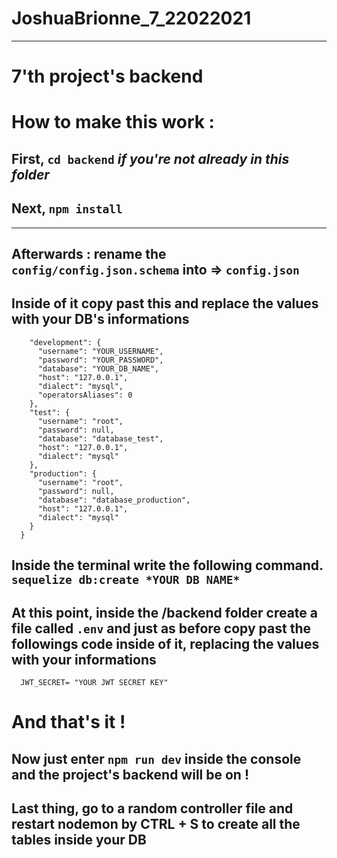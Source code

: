 JoshuaBrionne_7_22022021
==

------------------------------------------------------------------------------------------------------------------------------------------------------------------------
7'th project's backend
===

How to make this work : 
=========

First, `cd backend` *if you're not already in this folder*
--
Next, `npm install`
--
------------------------------------------------------------------------------------------------------------------------------------------------------------------------

Afterwards : rename the `config/config.json.schema` into => `config.json`
--
Inside of it copy past this and replace the values with your DB's informations
--
```shell{
    "development": {
      "username": "YOUR_USERNAME",
      "password": "YOUR_PASSWORD",
      "database": "YOUR_DB_NAME",
      "host": "127.0.0.1",
      "dialect": "mysql",
      "operatorsAliases": 0
    },
    "test": {
      "username": "root",
      "password": null,
      "database": "database_test",
      "host": "127.0.0.1",
      "dialect": "mysql"
    },
    "production": {
      "username": "root",
      "password": null,
      "database": "database_production",
      "host": "127.0.0.1",
      "dialect": "mysql"
    }
  }
  ```
  Inside the terminal write the following command.
`sequelize db:create *YOUR DB NAME*`
--
 At this point, inside the /backend folder create a file called `.env` and just as before copy past the followings code inside of it, replacing the values with your informations
 ---
 
  ```
    JWT_SECRET= "YOUR JWT SECRET KEY"
```

And that's it ! 
===

Now just enter `npm run dev` inside the console and the project's backend will be on ! 
--

Last thing, go to a random controller file and restart nodemon by __CTRL + S__ to create all the tables inside your DB
---
